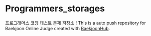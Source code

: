# Programmers_storages
프로그래머스 코딩 테스트 문제 저장소 !
This is a auto push repository for Baekjoon Online Judge created with [BaekjoonHub](https://github.com/BaekjoonHub/BaekjoonHub).
